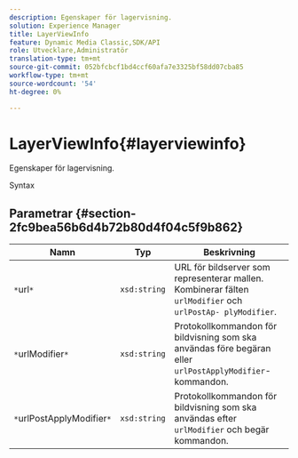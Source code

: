```yaml
---
description: Egenskaper för lagervisning.
solution: Experience Manager
title: LayerViewInfo
feature: Dynamic Media Classic,SDK/API
role: Utvecklare,Administratör
translation-type: tm+mt
source-git-commit: 052bfcbcf1bd4ccf60afa7e3325bf58dd07cba85
workflow-type: tm+mt
source-wordcount: '54'
ht-degree: 0%

---
```



# LayerViewInfo{#layerviewinfo}

Egenskaper för lagervisning.

Syntax

## Parametrar {#section-2fc9bea56b6d4b72b80d4f04c5f9b862}

| Namn | Typ | Beskrivning |
|---|---|---|
| `*`url`*` | `xsd:string` | URL för bildserver som representerar mallen. Kombinerar fälten `urlModifier` och `urlPostAp- plyModifier`. |
| `*`urlModifier`*` | `xsd:string` | Protokollkommandon för bildvisning som ska användas före begäran eller `urlPostApplyModifier`-kommandon. |
| `*`urlPostApplyModifier`*` | `xsd:string` | Protokollkommandon för bildvisning som ska användas efter `urlModifier` och begär kommandon. |

